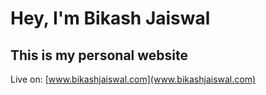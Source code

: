 # Hey, I'm Bikash Jaiswal

## This is my personal website

Live on: [www.bikashjaiswal.com](www.bikashjaiswal.com)